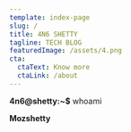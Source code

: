 ```yaml
---
template: index-page
slug: /
title: 4N6 SHETTY
tagline: TECH BLOG
featuredImage: /assets/4.png
cta:
  ctaText: Know more
  ctaLink: /about
---
```

**4n6@shetty:~$** whoami

**Mozshetty**
